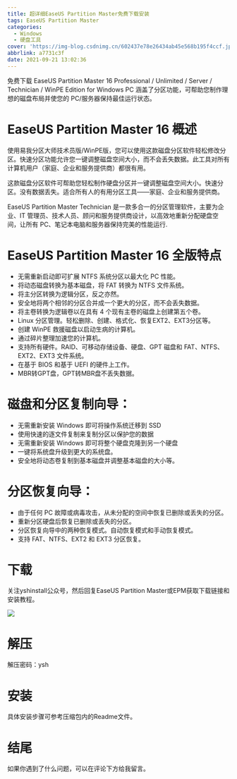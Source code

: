 ```yaml
---
title: 超详细EaseUS Partition Master免费下载安装
tags: EaseUS Partition Master
categories:
  - Windows
  - 硬盘工具
cover: 'https://img-blog.csdnimg.cn/602437e78e26434ab45e568b195f4ccf.jpg'
abbrlink: a7731c3f
date: 2021-09-21 13:02:36
---
```


免费下载 EaseUS Partition Master 16 Professional / Unlimited / Server / Technician / WinPE Edition for Windows PC 涵盖了分区功能，可帮助您制作理想的磁盘布局并使您的 PC/服务器保持最佳运行状态。

# EaseUS Partition Master 16 概述
使用易我分区大师技术员版/WinPE版，您可以使用这款磁盘分区软件轻松修改分区。快速分区功能允许您一键调整磁盘空间大小，而不会丢失数据。此工具对所有计算机用户（家庭、企业和服务提供商）都很有用。

这款磁盘分区软件可帮助您轻松制作硬盘分区并一键调整磁盘空间大小。快速分区。没有数据丢失。适合所有人的有用分区工具——家庭、企业和服务提供商。

EaseUS Partition Master Technician 是一款多合一的分区管理软件，主要为企业、IT 管理员、技术人员、顾问和服务提供商设计，以高效地重新分配硬盘空间，让所有 PC、笔记本电脑和服务器保持完美的性能运行.

# EaseUS Partition Master 16 全版特点
- 无需重新启动即可扩展 NTFS 系统分区以最大化 PC 性能。
- 将动态磁盘转换为基本磁盘，将 FAT 转换为 NTFS 文件系统。
- 将主分区转换为逻辑分区，反之亦然。
- 安全地将两个相邻的分区合并成一个更大的分区，而不会丢失数据。
- 将主卷转换为逻辑卷以在具有 4 个现有主卷的磁盘上创建第五个卷。
- Linux 分区管理。轻松删除、创建、格式化、恢复EXT2、EXT3分区等。
- 创建 WinPE 救援磁盘以启动生病的计算机。
- 通过碎片整理加速您的计算机。
- 支持所有硬件。RAID、可移动存储设备、硬盘、GPT 磁盘和 FAT、NTFS、EXT2、EXT3 文件系统。
- 在基于 BIOS 和基于 UEFI 的硬件上工作。
- MBR转GPT盘，GPT转MBR盘不丢失数据。

# 磁盘和分区复制向导：
- 无需重新安装 Windows 即可将操作系统迁移到 SSD
- 使用快速的逐文件复制来复制分区以保护您的数据
- 无需重新安装 Windows 即可将整个硬盘克隆到另一个硬盘
- 一键将系统盘升级到更大的系统盘。
- 安全地将动态卷复制到基本磁盘并调整基本磁盘的大小等。

# 分区恢复向导：
- 由于任何 PC 故障或病毒攻击，从未分配的空间中恢复已删除或丢失的分区。
- 重新分区硬盘后恢复已删除或丢失的分区。
- 分区恢复向导中的两种恢复模式。自动恢复模式和手动恢复模式。
- 支持 FAT、NTFS、EXT2 和 EXT3 分区恢复。

# 下载
关注yshinstall公众号，然后回复EaseUS Partition Master或EPM获取下载链接和安装教程。

![](https://img-blog.csdnimg.cn/f824f9d6c4ca40549a3d02de1938c17c.jpg#pic_center)

# 解压
解压密码：ysh

# 安装
具体安装步骤可参考压缩包内的Readme文件。

# 结尾
如果你遇到了什么问题，可以在评论下方给我留言。

